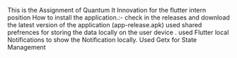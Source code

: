 This is the Assignment of Quantum It Innovation for the flutter intern position
How to install the application.:- check in the releases and download the latest version of the application (app-release.apk) 
used shared prefrences for storing the data locally on the user device .
used Flutter local Notifications to show the Notification locally.
Used Getx for State Management

